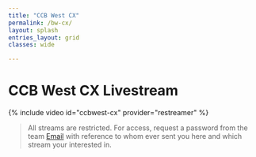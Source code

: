 ```yaml
---
title: "CCB West CX"
permalink: /bw-cx/
layout: splash
entries_layout: grid
classes: wide

---
```


# CCB West CX Livestream

{% include video id="ccbwest-cx" provider="restreamer" %}

> All streams are restricted. For access, request a password from the team [Email](mailto:james@site-walk.org) with reference to whom ever sent you here and which stream your interested in.